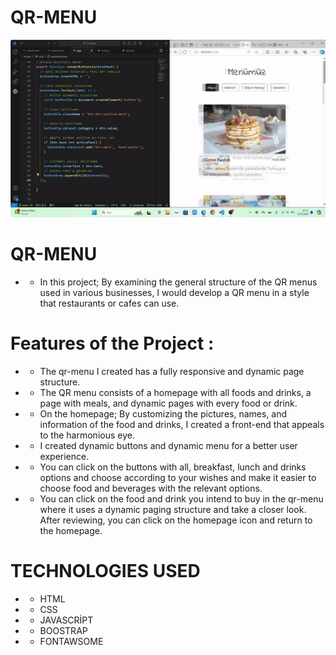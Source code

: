 # QR-MENU


![](https://github.com/silan4/qr-menu/blob/main/qrmenu.gif)

# QR-MENU 

- - In this project; By examining the general structure of the QR menus used in various businesses, I would develop a QR menu in a style that restaurants or cafes can use.

# Features of the Project :

- -  The qr-menu I created has a fully responsive and dynamic page structure.
- - The QR menu consists of a homepage with all foods and drinks, a page with meals, and dynamic pages with every food or drink.
- - On the homepage;  By customizing the pictures, names, and information of the food and drinks, I created a front-end that appeals to the harmonious eye.
- - I created dynamic buttons and dynamic menu for a better user experience.
- -  You can click on the buttons with all, breakfast, lunch and drinks options and choose according to your wishes and make it easier to choose food and beverages with the relevant options.
- - You can click on the food and drink you intend to buy in the qr-menu where it uses a dynamic paging structure and take a closer look. After reviewing, you can click on the homepage icon and return to the homepage.

# TECHNOLOGIES USED

- - HTML
- - CSS
- - JAVASCRİPT
- - BOOSTRAP
- - FONTAWSOME





